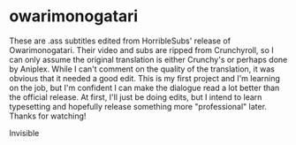 # owarimonogatari

These are .ass subtitles edited from HorribleSubs' release of Owarimonogatari.
Their video and subs are ripped from Crunchyroll, so I can only assume the original translation is either Crunchy's or perhaps done by Aniplex.
While I can't comment on the quality of the translation, it was obvious that it needed a good edit.
This is my first project and I'm learning on the job, but I'm confident I can make the dialogue read a lot better than the official release.
At first, I'll just be doing edits, but I intend to learn typesetting and hopefully release something more "professional" later.
Thanks for watching!

Invisible
